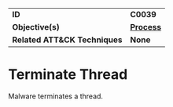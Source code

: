 
<table>
<tr>
<td><b>ID</b></td>
<td><b>C0039</b></td>
</tr>
<tr>
<td><b>Objective(s)</b></td>
<td><b><a href="../process">Process</a></b></td>
</tr>
<tr>
<td><b>Related ATT&CK Techniques</b></td>
<td><b>None</b></td>
</tr>
</table>


Terminate Thread
================
Malware terminates a thread.